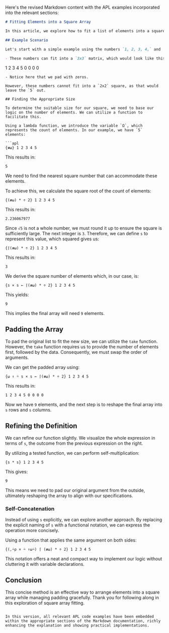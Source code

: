 Here's the revised Markdown content with the APL examples incorporated into the relevant sections:

```markdown
# Fitting Elements into a Square Array

In this article, we explore how to fit a list of elements into a square array, even when the number of elements may not perfectly match a square number. When the number of elements does not fill the array completely, we will need to implement padding.

## Example Scenario

Let's start with a simple example using the numbers `1, 2, 3, 4,` and `5`. 

- These numbers can fit into a `3x3` matrix, which would look like this:
```
1 2 3
4 5 0
0 0 0
```
- Notice here that we pad with zeros. 

However, these numbers cannot fit into a `2x2` square, as that would leave the `5` out.

## Finding the Appropriate Size

To determine the suitable size for our square, we need to base our logic on the number of elements. We can utilize a function to facilitate this. 

Using a lambda function, we introduce the variable `Ω`, which represents the count of elements. In our example, we have `5` elements:

```apl
{≢⍵} 1 2 3 4 5
```
This results in:
```
5
```

We need to find the nearest square number that can accommodate these elements. 

To achieve this, we calculate the square root of the count of elements:

```apl
{(≢⍵) * ÷ 2} 1 2 3 4 5
```
This results in:
```
2.236067977
```

Since `√5` is not a whole number, we must round it up to ensure the square is sufficiently large. The next integer is `3`. Therefore, we can define `s` to represent this value, which squared gives us:

```apl
{⌈(≢⍵) * ÷ 2} 1 2 3 4 5
```
This results in:
```
3
```

We derive the square number of elements which, in our case, is:

```apl
{s × s ← ⌈(≢⍵) * ÷ 2} 1 2 3 4 5
```
This yields:
```
9
```

This implies the final array will need `9` elements.

## Padding the Array

To pad the original list to fit the new size, we can utilize the `take` function. However, the `take` function requires us to provide the number of elements first, followed by the data. Consequently, we must swap the order of arguments. 

We can get the padded array using:

```apl
{⍵ ↑ ⍨ s × s ← ⌈(≢⍵) * ÷ 2} 1 2 3 4 5
```
This results in:
```
1 2 3 4 5 0 0 0 0
```

Now we have `9` elements, and the next step is to reshape the final array into `s` rows and `s` columns.

## Refining the Definition

We can refine our function slightly. We visualize the whole expression in terms of `s`, the outcome from the previous expression on the right. 

By utilizing a tested function, we can perform self-multiplication:

```apl
{s * s} 1 2 3 4 5
```
This gives:
```
9
```

This means we need to pad our original argument from the outside, ultimately reshaping the array to align with our specifications.

### Self-Concatenation

Instead of using `s` explicitly, we can explore another approach. By replacing the explicit naming of `s` with a functional notation, we can express the operation more concisely.

Using a function that applies the same argument on both sides:

```apl
{(,⍨⍴ × ⍨ ↑⍵⍨) ⌈ (≢⍵) * ÷ 2} 1 2 3 4 5
```

This notation offers a neat and compact way to implement our logic without cluttering it with variable declarations.

## Conclusion

This concise method is an effective way to arrange elements into a square array while managing padding gracefully. Thank you for following along in this exploration of square array fitting.
```

In this version, all relevant APL code examples have been embedded within the appropriate sections of the Markdown documentation, richly enhancing the explanation and showing practical implementations.